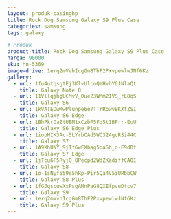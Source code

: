 ```yaml
---
layout: produk-casinghp
title: Rock Dog Samsung Galaxy S9 Plus Case
categories: samsung
tags: galaxy

# Produk
product-title: Rock Dog Samsung Galaxy S9 Plus Case
harga: 90000
sku: hn-5369
image-drive: 1erq2mVvhIcgGm8ThF2PxvpewlwJNf6Kz
gallery:
  - url: 1fu4utqsgtEj3KlvUlcoQeHvbY6JNlaQt
    title: Galaxy Note 8
  - url: 11VllqjhgUCMvV_0ueZ3WMm2IVS_rL8qS
    title: Galaxy S6
  - url: 1kVATEDwMwPlunpe6e7TTrRowvBKXfZSI
    title: Galaxy S6 Edge
  - url: 1BhPkrOaZtUBM1xCzbF5Fq5t1BPrr-EuU
    title: Galaxy S6 Edge Plus
  - url: 1iopHIK3Ac-5LYrbCAd5WC324gcRSi44C
    title: Galaxy S7
  - url: 1A9XhUNY_9jTf6wFXbag5oaSh_o-E9dDf
    title: Galaxy S7 Edge
  - url: 1jTcu6F5RyjO_8Pecpd2WdZKadiffCA0I
    title: Galaxy S8
  - url: 1o-IsNyf559e5hRp-Pir5Qa4V5iURbbCW
    title: Galaxy S8 Plus
  - url: 1fGJqscuwXxPsgAMnPaG8QXEfpvuDtcv7
    title: Galaxy S9
  - url: 1erq2mVvhIcgGm8ThF2PxvpewlwJNf6Kz
    title: Galaxy S9 Plus
---
```

